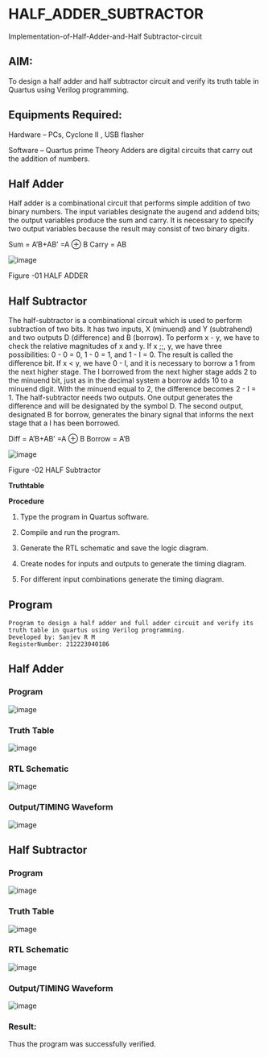 # HALF_ADDER_SUBTRACTOR

Implementation-of-Half-Adder-and-Half Subtractor-circuit

## AIM:

To design a half adder and half subtractor circuit and verify its truth table in Quartus using Verilog programming.

## Equipments Required:

Hardware – PCs, Cyclone II , USB flasher 

Software – Quartus prime Theory Adders are digital circuits that carry out the addition of numbers.

## Half Adder

Half adder is a combinational circuit that performs simple addition of two binary numbers. The input variables designate the augend and addend bits; the output variables produce the sum and carry. It is necessary to specify two output variables because the result may consist of two binary digits.

Sum = A’B+AB’ =A ⊕ B Carry = AB

![image](https://github.com/sanjevrm/HALF_ADDER_SUBTRACTOR/assets/155142423/57ab1129-667f-4ca4-8789-12532abd5823)


Figure -01 HALF ADDER

## Half Subtractor

The half-subtractor is a combinational circuit which is used to perform subtraction of two bits. It has two inputs, X (minuend) and Y (subtrahend) and two outputs D (difference) and B (borrow). To perform x - y, we have to check the relative magnitudes of x and y. If x ;;, y, we have three possibilities: 0 - 0 = 0, 1 - 0 = 1, and 1 - I = 0. The result is called the difference bit. If x < y, we have 0 - I, and it is necessary to borrow a 1 from the next higher stage. The I borrowed from the next higher stage adds 2 to the minuend bit, just as in the decimal system a borrow adds 10 to a minuend digit. With the minuend equal to 2, the difference becomes 2 - I = 1. The half-subtractor needs two outputs. One output generates the difference and will be designated by the symbol D. The second output, designated B for borrow, generates the binary signal that informs the next stage that a I has been borrowed. 

Diff = A’B+AB’ =A ⊕ B
Borrow = A’B

 ![image](https://github.com/sanjevrm/HALF_ADDER_SUBTRACTOR/assets/155142423/bed14a5c-be0b-463b-aac1-4b5c1661eeef)


Figure -02 HALF Subtractor

**Truthtable**

**Procedure**

1.	Type the program in Quartus software.

2.	Compile and run the program.

3.	Generate the RTL schematic and save the logic diagram.

4.	Create nodes for inputs and outputs to generate the timing diagram.

5.	For different input combinations generate the timing diagram.

## Program

```
Program to design a half adder and full adder circuit and verify its truth table in quartus using Verilog programming.
Developed by: Sanjev R M
RegisterNumber: 212223040186
```
## Half Adder
### Program
![image](https://github.com/sanjevrm/HALF_ADDER_SUBTRACTOR/assets/155142423/9443a692-54aa-4a8b-8578-9b90cf7c70b7)

### Truth Table
![image](https://github.com/sanjevrm/HALF_ADDER_SUBTRACTOR/assets/155142423/7d6b9314-bad7-4008-b6b1-9646ca153807)

### RTL Schematic
![image](https://github.com/sanjevrm/HALF_ADDER_SUBTRACTOR/assets/155142423/fc959378-f2b0-4f30-89c5-da6fe7edde6e)

### Output/TIMING Waveform
![image](https://github.com/sanjevrm/HALF_ADDER_SUBTRACTOR/assets/155142423/a981f86c-51e3-4a99-8630-0e3e01631f70)

## Half Subtractor
### Program
![image](https://github.com/sanjevrm/HALF_ADDER_SUBTRACTOR/assets/155142423/c0473b39-fe2f-439b-bf67-103b5156d347)

### Truth Table
![image](https://github.com/sanjevrm/HALF_ADDER_SUBTRACTOR/assets/155142423/f4c90062-1d81-47b2-be46-dad559c5b978)

### RTL Schematic
![image](https://github.com/sanjevrm/HALF_ADDER_SUBTRACTOR/assets/155142423/99ba94fe-921c-4be7-a396-7c3e41689fe1)

### Output/TIMING Waveform
![image](https://github.com/sanjevrm/HALF_ADDER_SUBTRACTOR/assets/155142423/170b94d0-3206-4708-8620-262555717e60)

### Result:
Thus the program was successfully verified.
